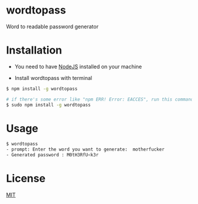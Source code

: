 # wordtopass
Word to readable password generator

# Installation

* You need to have [NodeJS](nodejs.org) installed on your machine

* Install wordtopass with terminal
```bash
$ npm install -g wordtopass

# if there's some error like "npm ERR! Error: EACCES", run this command
$ sudo npm install -g wordtopass
```

# Usage
```bash
$ wordtopass
- prompt: Enter the word you want to generate:  motherfucker
- Generated password : M0tH3RfU<k3r
```

# License
[MIT](https://github.com/dimasjt/wordtopass/blob/master/LICENSE)
